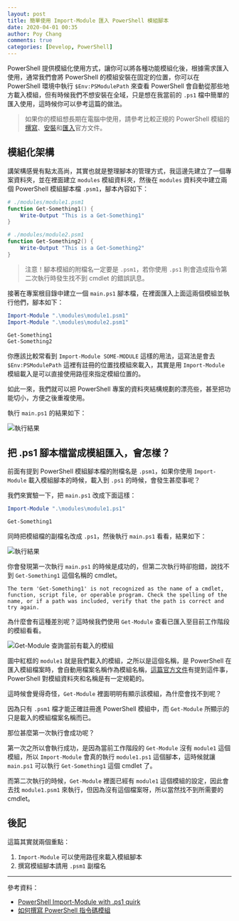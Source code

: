 ```yaml
---
layout: post
title: 簡單使用 Import-Module 匯入 PowerShell 模組腳本
date: 2020-04-01 00:35
author: Poy Chang
comments: true
categories: [Develop, PowerShell]
---
```


PowerShell 提供模組化使用方式，讓你可以將各種功能模組化後，根據需求匯入使用，通常我們會將 PowerShell 的模組安裝在固定的位置，你可以在 PowerShell 環境中執行 `$Env:PSModulePath` 來查看 PowerShell 會自動從那些地方載入模組，但有時候我們不想安裝在全域，只是想在我當前的 `.ps1` 檔中簡單的匯入使用，這時候你可以參考這篇的做法。

>如果你的模組想長期在電腦中使用，請參考比較正規的 PowerShell 模組的[撰寫](https://docs.microsoft.com/zh-tw/powershell/scripting/developer/module/writing-a-windows-powershell-module)、[安裝](https://docs.microsoft.com/zh-tw/powershell/scripting/developer/module/installing-a-powershell-module)和[匯入](https://docs.microsoft.com/zh-tw/powershell/scripting/developer/module/importing-a-powershell-module)官方文件。

## 模組化架構

講架構感覺有點太高尚，其實也就是整理腳本的管理方式，我這邊先建立了一個專案資料夾，並在裡面建立 `modules` 模組資料夾，然後在 `modules` 資料夾中建立兩個 PowerShell 模組腳本檔 `.psm1`，腳本內容如下：

```ps1
# ./modules/module1.psm1
function Get-Something1() {
    Write-Output "This is a Get-Something1"
}
```

```ps1
# ./modules/module2.psm1
function Get-Something2() {
    Write-Output "This is a Get-Something2"
}
```

>注意！腳本模組的附檔名一定要是 `.psm1`，若你使用 `.ps1` 則會造成指令第二次執行時發生找不到 cmdlet 的錯誤訊息。

接著在專案根目錄中建立一個 `main.ps1` 腳本檔，在裡面匯入上面這兩個模組並執行他們，腳本如下：

```ps1
Import-Module ".\modules\module1.psm1"
Import-Module ".\modules\module2.psm1"

Get-Something1
Get-Something2
```

你應該比較常看到 `Import-Module SOME-MODULE` 這樣的用法，這寫法是會去 `$Env:PSModulePath` 這裡有註冊的位置找模組來載入，其實是用 `Import-Module` 模組載入是可以直接使用路徑來指定模組位置的。

如此一來，我們就可以把 PowerShell 專案的資料夾結構規劃的漂亮些，甚至把功能切小，方便之後重複使用。

執行 `main.ps1` 的結果如下：

![執行結果](https://i.imgur.com/IYcs1E8.png)

## 把 .ps1 腳本檔當成模組匯入，會怎樣？

前面有提到 PowerShell 模組腳本檔的附檔名是 `.psm1`，如果你使用 `Import-Module` 載入模組腳本的時候，載入到 `.ps1` 的時候，會發生甚麼事呢？

我們來實驗一下，把 `main.ps1` 改成下面這樣：

```ps1
Import-Module ".\modules\module1.ps1"

Get-Something1
```

同時把模組檔的副檔名改成 `.ps1`，然後執行 `main.ps1` 看看，結果如下：

![執行結果](https://i.imgur.com/5Hy11zB.png)

你會發現第一次執行 `main.ps1` 的時候是成功的，但第二次執行時卻抱錯，說找不到 `Get-Something1` 這個名稱的 cmdlet。

```log
The term 'Get-Something1' is not recognized as the name of a cmdlet, function, script file, or operable program. Check the spelling of the name, or if a path was included, verify that the path is correct and try again.
```

為什麼會有這種差別呢？這時候我們使用 `Get-Module` 查看已匯入至目前工作階段的模組看看。

![Get-Module 查詢當前有載入的模組](https://i.imgur.com/7EXUbSm.png)

圖中紅框的 `module1` 就是我們載入的模組，之所以是這個名稱，是 PowerShell 在匯入模組檔案時，會自動用檔案名稱作為模組名稱，[這篇官方文件](https://docs.microsoft.com/zh-tw/powershell/scripting/developer/module/installing-a-powershell-module?view=powershell-7)有提到這件事，PowerShell 對模組資料夾和名稱是有一定規範的。

這時候會覺得奇怪，`Get-Module` 裡面明明有顯示該模組，為什麼會找不到呢？

因為只有 `.psm1` 檔才能正確註冊進 PowerShell 模組中，而 `Get-Module` 所顯示的只是載入的模組檔案名稱而已。

那位甚麼第一次執行會成功呢？

第一次之所以會執行成功，是因為當前工作階段的 `Get-Module` 沒有 `module1` 這個模組，所以 `Import-Module` 會真的執行 `module1.ps1` 這個腳本，這時候就讓 `main.ps1` 可以執行 `Get-Something1` 這個 cmdlet 了。

而第二次執行的時候，`Get-Module` 裡面已經有 `module1` 這個模組的設定，因此會去找 `module1.psm1` 來執行，但因為沒有這個檔案呀，所以當然找不到所需要的 cmdlet。

## 後記

這篇其實就兩個重點：

1. `Import-Module` 可以使用路徑來載入模組腳本
2. 撰寫模組腳本請用 `.psm1` 副檔名

----------

參考資料：

* [PowerShell Import-Module with .ps1 quirk](https://gist.github.com/magnetikonline/2cdbfe45258c0cc3cf1530548baf30a7)
* [如何撰寫 PowerShell 指令碼模組](https://docs.microsoft.com/zh-tw/powershell/scripting/developer/module/how-to-write-a-powershell-script-module)


